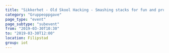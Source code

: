 ```yaml
---
title: "Sikkerhet - Old Skool Hacking - Smashing stacks for fun and profit"
category: "Gruppeoppgave"
page_type: "event"
page_subtype: "subevent"
from: "2019-03-30T10:30"
to: "2019-03-30T12:00"
location: Filipstad
group: iot
---
```

